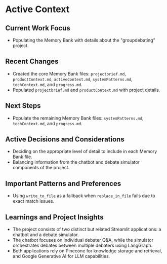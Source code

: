 # Active Context

## Current Work Focus

- Populating the Memory Bank with details about the "groupdebating" project.

## Recent Changes

- Created the core Memory Bank files: `projectbrief.md`, `productContext.md`, `activeContext.md`, `systemPatterns.md`, `techContext.md`, and `progress.md`.
- Populated `projectbrief.md` and `productContext.md` with project details.

## Next Steps

- Populate the remaining Memory Bank files: `systemPatterns.md`, `techContext.md`, and `progress.md`.

## Active Decisions and Considerations

- Deciding on the appropriate level of detail to include in each Memory Bank file.
- Balancing information from the chatbot and debate simulator components of the project.

## Important Patterns and Preferences

- Using `write_to_file` as a fallback when `replace_in_file` fails due to exact match issues.

## Learnings and Project Insights

- The project consists of two distinct but related Streamlit applications: a chatbot and a debate simulator.
- The chatbot focuses on individual debater Q&A, while the simulator orchestrates debates between multiple debaters using LangGraph.
- Both applications rely on Pinecone for knowledge storage and retrieval, and Google Generative AI for LLM capabilities.
